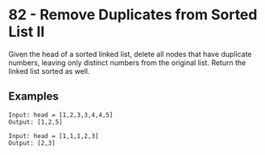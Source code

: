 # 82 - Remove Duplicates from Sorted List II
Given the head of a sorted linked list, delete all nodes that have duplicate numbers, leaving only distinct numbers from the original list. Return the linked list sorted as well.

## Examples
```
Input: head = [1,2,3,3,4,4,5]
Output: [1,2,5]
```
```
Input: head = [1,1,1,2,3]
Output: [2,3]
```